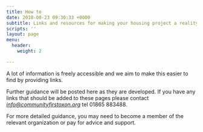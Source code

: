 ```yaml
---
title: How to
date: 2018-08-23 09:30:33 +0000
subtitle: Links and resources for making your housing project a reality
scripts: ''
layout: page
menu:
  header:
    weight: 2

---
```

A lot of information is freely accessible and we aim to make this easier to find by providing links.

Further guidance will be posted here as they are developed. If you have any links that should be added to these pages please contact [_info@communityfirstoxon.org_]() tel 01865 883488.

For more detailed guidance, you may need to become a member of the relevant organization or pay for advice and support.